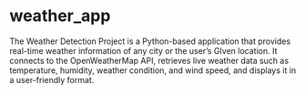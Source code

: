# weather_app
The Weather Detection Project is a Python-based application that provides real-time weather information of any city or the user’s GIven location. It connects to the OpenWeatherMap API, retrieves live weather data such as temperature, humidity, weather condition, and wind speed, and displays it in a user-friendly format.
